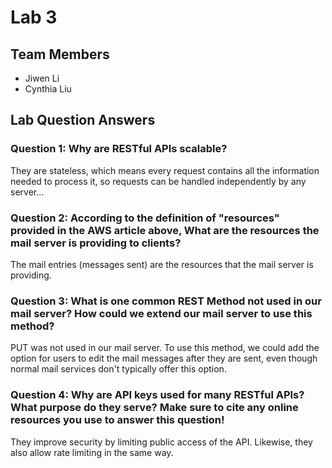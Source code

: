 # Lab 3

## Team Members
- Jiwen Li
- Cynthia Liu

## Lab Question Answers

### Question 1: Why are RESTful APIs scalable?

They are stateless, which means every request contains all the information needed to process it, so requests can be handled independently by any server...


### Question 2: According to the definition of "resources" provided in the AWS article above, What are the resources the mail server is providing to clients?

The mail entries (messages sent) are the resources that the mail server is providing.


### Question 3: What is one common REST Method not used in our mail server? How could we extend our mail server to use this method?

PUT was not used in our mail server. To use this method, we could add the option for users to edit the mail messages after they are sent, even though normal mail services don't typically offer this option.


### Question 4: Why are API keys used for many RESTful APIs? What purpose do they serve? Make sure to cite any online resources you use to answer this question!

They improve security by limiting public access of the API. Likewise, they also allow rate limiting in the same way.
